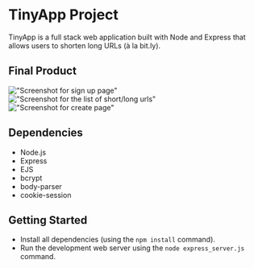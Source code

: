 # TinyApp Project

TinyApp is a full stack web application built with Node and Express that allows users to shorten long URLs (à la bit.ly).

## Final Product

!["Screenshot for sign up page"](https://github.com/sjs5953/tinyapp/blob/master/docs/TinyApp_Register.png?raw=true)
!["Screenshot for the list of short/long urls"](https://github.com/sjs5953/tinyapp/blob/master/docs/TinyApp_Urls.png?raw=true)
!["Screenshot for create page"](https://github.com/sjs5953/tinyapp/blob/master/docs/TinyApp_newUrl.png?raw=true)


## Dependencies

- Node.js
- Express
- EJS
- bcrypt
- body-parser
- cookie-session

## Getting Started

- Install all dependencies (using the `npm install` command).
- Run the development web server using the `node express_server.js` command.